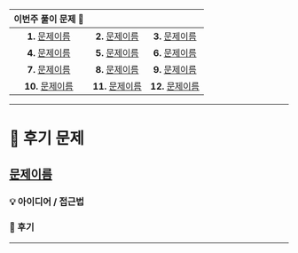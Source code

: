 |    이번주 풀이 문제 🧩    |                    |                    |
|:------------------:|:------------------:|:------------------:|
| **1.** [문제이름](링크)  | **2.** [문제이름](링크)  | **3.** [문제이름](링크)  |
| **4.** [문제이름](링크)  | **5.** [문제이름](링크)  | **6.** [문제이름](링크)  |
| **7.** [문제이름](링크)  | **8.** [문제이름](링크)  | **9.** [문제이름](링크)  |
| **10.** [문제이름](링크) | **11.** [문제이름](링크) | **12.** [문제이름](링크) |

---

# 🧩 후기 문제

## [문제이름](링크)

### 💡 아이디어 / 접근법

### 🤔 후기

---
